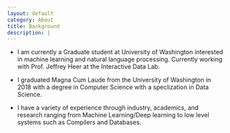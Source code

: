 ```yaml
---
layout: default
category: About
title: Background
description: |
---
```


* I am currently a Graduate student at University of Washington interested in machine learning and natural language processing. Currently working with Prof. Jeffrey Heer at the Interactive Data Lab.

* I graduated Magna Cum Laude from the University of Washington in 2018 with a degree in Computer Science with a speclization in Data Science.

* I have a variety of experience through industry, academics, and research ranging from Machine Learning/Deep learning to low level systems such as Compilers and Databases.